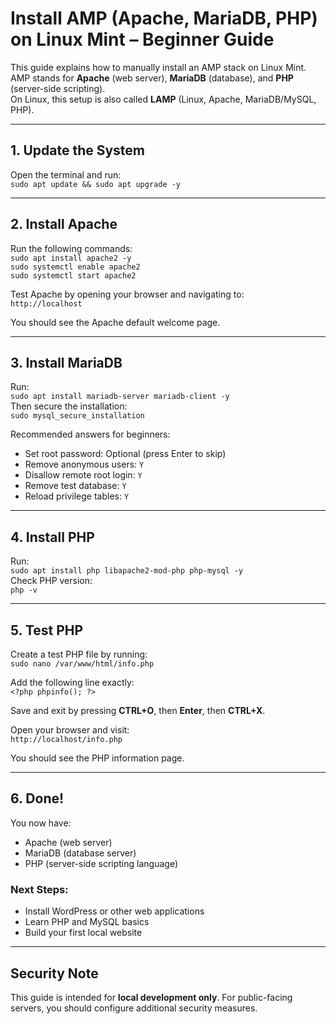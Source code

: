 # Install AMP (Apache, MariaDB, PHP) on Linux Mint – Beginner Guide

This guide explains how to manually install an AMP stack on Linux Mint.  
AMP stands for **Apache** (web server), **MariaDB** (database), and **PHP** (server-side scripting).  
On Linux, this setup is also called **LAMP** (Linux, Apache, MariaDB/MySQL, PHP).

---

## 1. Update the System  
Open the terminal and run:  
`sudo apt update && sudo apt upgrade -y`

---

## 2. Install Apache  
Run the following commands:  
`sudo apt install apache2 -y`  
`sudo systemctl enable apache2`  
`sudo systemctl start apache2`  

Test Apache by opening your browser and navigating to:  
`http://localhost`  

You should see the Apache default welcome page.

---

## 3. Install MariaDB  
Run:  
`sudo apt install mariadb-server mariadb-client -y`  
Then secure the installation:  
`sudo mysql_secure_installation`  

Recommended answers for beginners:  
- Set root password: Optional (press Enter to skip)  
- Remove anonymous users: `Y`  
- Disallow remote root login: `Y`  
- Remove test database: `Y`  
- Reload privilege tables: `Y`

---

## 4. Install PHP  
Run:  
`sudo apt install php libapache2-mod-php php-mysql -y`  
Check PHP version:  
`php -v`

---

## 5. Test PHP  
Create a test PHP file by running:  
`sudo nano /var/www/html/info.php`  

Add the following line exactly:  
`<?php phpinfo(); ?>`  

Save and exit by pressing **CTRL+O**, then **Enter**, then **CTRL+X**.  

Open your browser and visit:  
`http://localhost/info.php`  

You should see the PHP information page.

---

## 6. Done!  
You now have:  
- Apache (web server)  
- MariaDB (database server)  
- PHP (server-side scripting language)  

### Next Steps:  
- Install WordPress or other web applications  
- Learn PHP and MySQL basics  
- Build your first local website

---

## Security Note  
This guide is intended for **local development only**. For public-facing servers, you should configure additional security measures.
